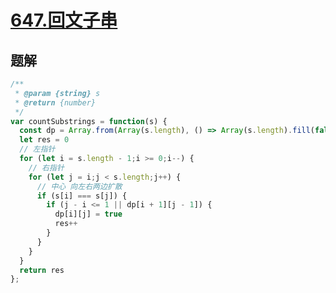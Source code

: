# [647.回文子串](https://leetcode.cn/problems/palindromic-substrings/)

## 题解

```js
/**
 * @param {string} s
 * @return {number}
 */
var countSubstrings = function(s) {
  const dp = Array.from(Array(s.length), () => Array(s.length).fill(false));
  let res = 0
  // 左指针
  for (let i = s.length - 1;i >= 0;i--) {
    // 右指针
    for (let j = i;j < s.length;j++) {
      // 中心 向左右两边扩散
      if (s[i] === s[j]) {
        if (j - i <= 1 || dp[i + 1][j - 1]) {
          dp[i][j] = true
          res++
        }
      }
    }
  }
  return res
};
```